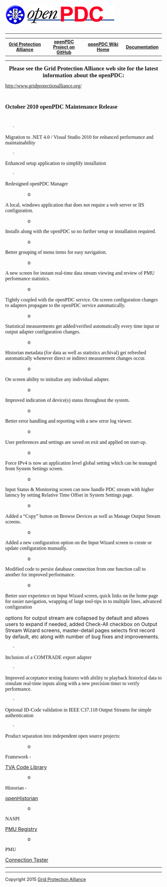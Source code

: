 

<html lang="en" xmlns="http://www.w3.org/1999/xhtml">

<head>

<meta charset="utf-8" />

<title>October 2010 version 1.3.11 Maintenance Release Features</title>



<!--HtmlToGmd.Head-->



<!--/HtmlToGmd.Head-->

</head>

<body>

<h1><a href="https://github.com/GridProtectionAlliance/openPDC/tree/master/Source/Documentation/wiki/openPDC_Home.md"><img src="https://github.com/GridProtectionAlliance/openPDC/blob/master/Source/Documentation/wiki/openPDC_Logo.png" alt="The Open Source Phasor Data Concentrator" /></a></h1>

<hr />

<!--HtmlToGmd.Body-->

<div id="NavigationMenu">

<table style="width: 100%; border-collapse: collapse; border: 0px solid gray;">

<tr>

<td style="width: 25%; text-align:center;"><b><a href="http://www.gridprotectionalliance.org">Grid Protection Alliance</a></b></td>

<td style="width: 25%; text-align:center;"><b><a href="https://github.com/GridProtectionAlliance/openPDC">openPDC Project on GitHub</a></b></td>

<td style="width: 25%; text-align:center;"><b><a href="https://github.com/GridProtectionAlliance/openPDC/tree/master/Source/Documentation/wiki/openPDC_Home.md">openPDC Wiki Home</a></b></td>

<td style="width: 25%; text-align:center;"><b><a href="https://github.com/GridProtectionAlliance/openPDC/tree/master/Source/Documentation/wiki/openPDC_Documentation_Home.md">Documentation</a></b></td>

</tr>

</table>

</div>

<hr />

<!--/HtmlToGmd.Body-->



<div class="WikiContent">

<div class="wikidoc">

<p align="center" style="text-align:center; margin:0in 0in 0pt"><b style=""><span style="font-family:'Calibri','sans-serif'; font-size:14pt"></span></b></p>

<p align="center" style="text-align:center; margin:0in 0in 0pt"><b style=""><span style="font-family:'Calibri','sans-serif'; font-size:14pt">Please see the Grid Protection Alliance web site for the latest information about the openPDC:

<p>

<p>

</span></b>

<p>

<p align="center" style="text-align:center; line-height:13pt; margin:6pt 0in 0pt 0.25in">

<span style="font-family:'Calibri','sans-serif'"><font size="3"><a href="http://www.gridprotectionalliance.org/">http://www.gridprotectionalliance.org/</a>

<p>

<p>

</font></span>

<p>

<p style="margin:0in 0in 0pt"><b style=""><span style="font-family:'Calibri','sans-serif'; font-size:14pt"><p>

<p>&#160;</p>

</span></b>

<p>

<p style="margin:0in 0in 0pt"><b style=""><span style="font-family:'Calibri','sans-serif'; font-size:14pt">October 2010 openPDC Maintenance Release

<p>

<p>

</span></b>

<p>

<p style="margin:0in 0in 0pt"><b style=""><span style="font-family:'Calibri','sans-serif'; font-size:14pt"><p>

<p>&#160;</p>

</span></b>

<p>

<p style="line-height:13pt; text-indent:-0.25in; margin:6pt 0in 0pt 0.5in"><span style="font-family:symbol"><span style=""><font size="3">·</font><span style="font:7pt &quot;Times New Roman&quot;">&#160;&#160;&#160;&#160;&#160;&#160;&#160;&#160;

</span></span></span><span style="font-family:'Calibri','sans-serif'"><font size="3">Migration to .NET 4.0 / Visual Studio 2010 for enhanced performance and maintainability

<p>

<p>

</font></span>

<p>

<p style="line-height:13pt; text-indent:-0.25in; margin:6pt 0in 0pt 0.5in"><span style="font-family:symbol"><span style=""><font size="3">·</font><span style="font:7pt &quot;Times New Roman&quot;">&#160;&#160;&#160;&#160;&#160;&#160;&#160;&#160;

</span></span></span><span style="font-family:'Calibri','sans-serif'"><font size="3">Enhanced setup application to simplify installation

<p>

<p>

</font></span>

<p>

<p style="line-height:13pt; text-indent:-0.25in; margin:6pt 0in 0pt 0.5in"><span style="font-family:symbol"><span style=""><font size="3">·</font><span style="font:7pt &quot;Times New Roman&quot;">&#160;&#160;&#160;&#160;&#160;&#160;&#160;&#160;

</span></span></span><span style="font-family:'Calibri','sans-serif'"><font size="3">Redesigned openPDC Manager

<p>

<p>

</font></span>

<p>

<p style="line-height:13pt; text-indent:-0.25in; margin:6pt 0in 0pt 1in"><span style="font-family:'Courier New'"><span style=""><font size="3">o</font><span style="font:7pt &quot;Times New Roman&quot;">&#160;&#160;

</span></span></span><span style="font-family:'Calibri','sans-serif'"><font size="3">A local, windows application that does not require a web server or IIS configuration.

<p>

<p>

</font></span>

<p>

<p style="line-height:13pt; text-indent:-0.25in; margin:6pt 0in 0pt 1in"><span style="font-family:'Courier New'"><span style=""><font size="3">o</font><span style="font:7pt &quot;Times New Roman&quot;">&#160;&#160;

</span></span></span><span style="font-family:'Calibri','sans-serif'"><font size="3">Installs along with the openPDC so no further setup or installation required.

<p>

<p>

</font></span>

<p>

<p style="line-height:13pt; text-indent:-0.25in; margin:6pt 0in 0pt 1in"><span style="font-family:'Courier New'"><span style=""><font size="3">o</font><span style="font:7pt &quot;Times New Roman&quot;">&#160;&#160;

</span></span></span><span style="font-family:'Calibri','sans-serif'"><font size="3">Better grouping of menu items for easy navigation.

<p>

<p>

</font></span>

<p>

<p style="line-height:13pt; text-indent:-0.25in; margin:6pt 0in 0pt 1in"><span style="font-family:'Courier New'"><span style=""><font size="3">o</font><span style="font:7pt &quot;Times New Roman&quot;">&#160;&#160;

</span></span></span><span style="font-family:'Calibri','sans-serif'"><font size="3">A new screen for instant real-time data stream viewing and review of PMU performance statistics.

<p>

<p>

</font></span>

<p>

<p style="line-height:13pt; text-indent:-0.25in; margin:6pt 0in 0pt 1in"><span style="font-family:'Courier New'"><span style=""><font size="3">o</font><span style="font:7pt &quot;Times New Roman&quot;">&#160;&#160;

</span></span></span><span style="font-family:'Calibri','sans-serif'"><font size="3">Tightly coupled with the openPDC service. On screen configuration changes to adapters propagate to the openPDC service automatically.

<p>

<p>

</font></span>

<p>

<p style="line-height:13pt; text-indent:-0.25in; margin:6pt 0in 0pt 1in"><span style="font-family:'Courier New'"><span style=""><font size="3">o</font><span style="font:7pt &quot;Times New Roman&quot;">&#160;&#160;

</span></span></span><span style="font-family:'Calibri','sans-serif'"><font size="3">Statistical measurements get added/verified automatically every time input or output adapter configuration changes.

<p>

<p>

</font></span>

<p>

<p style="line-height:13pt; text-indent:-0.25in; margin:6pt 0in 0pt 1in"><span style="font-family:'Courier New'"><span style=""><font size="3">o</font><span style="font:7pt &quot;Times New Roman&quot;">&#160;&#160;

</span></span></span><span style="font-family:'Calibri','sans-serif'"><font size="3">Historian metadata (for data as well as statistics archival) get refreshed automatically whenever direct or indirect measurement changes occur.

<p>

<p>

</font></span>

<p>

<p style="line-height:13pt; text-indent:-0.25in; margin:6pt 0in 0pt 1in"><span style="font-family:'Courier New'"><span style=""><font size="3">o</font><span style="font:7pt &quot;Times New Roman&quot;">&#160;&#160;

</span></span></span><span style="font-family:'Calibri','sans-serif'"><font size="3">On screen ability to initialize any individual adapter.

<p>

<p>

</font></span>

<p>

<p style="line-height:13pt; text-indent:-0.25in; margin:6pt 0in 0pt 1in"><span style="font-family:'Courier New'"><span style=""><font size="3">o</font><span style="font:7pt &quot;Times New Roman&quot;">&#160;&#160;

</span></span></span><span style="font-family:'Calibri','sans-serif'"><font size="3">Improved indication of device(s) status throughout the system.

<p>

<p>

</font></span>

<p>

<p style="line-height:13pt; text-indent:-0.25in; margin:6pt 0in 0pt 1in"><span style="font-family:'Courier New'"><span style=""><font size="3">o</font><span style="font:7pt &quot;Times New Roman&quot;">&#160;&#160;

</span></span></span><span style="font-family:'Calibri','sans-serif'"><font size="3">Better error handling and reporting with a new error log viewer.

<p>

<p>

</font></span>

<p>

<p style="line-height:13pt; text-indent:-0.25in; margin:6pt 0in 0pt 1in"><span style="font-family:'Courier New'"><span style=""><font size="3">o</font><span style="font:7pt &quot;Times New Roman&quot;">&#160;&#160;

</span></span></span><span style="font-family:'Calibri','sans-serif'"><font size="3">User preferences and settings are saved on exit and applied on start-up.

<p>

<p>

</font></span>

<p>

<p style="line-height:13pt; text-indent:-0.25in; margin:6pt 0in 0pt 1in"><span style="font-family:'Courier New'"><span style=""><font size="3">o</font><span style="font:7pt &quot;Times New Roman&quot;">&#160;&#160;

</span></span></span><span style="font-family:'Calibri','sans-serif'"><font size="3">Force IPv4 is now an application level global setting which can be managed from System Settings screen.

<p>

<p>

</font></span>

<p>

<p style="line-height:13pt; text-indent:-0.25in; margin:6pt 0in 0pt 1in"><span style="font-family:'Courier New'"><span style=""><font size="3">o</font><span style="font:7pt &quot;Times New Roman&quot;">&#160;&#160;

</span></span></span><span style="font-family:'Calibri','sans-serif'"><font size="3">Input Status &amp; Monitoring screen can now handle PDC stream with higher latency by setting Relative Time Offset in System Settings page.

<p>

<p>

</font></span>

<p>

<p style="line-height:13pt; text-indent:-0.25in; margin:6pt 0in 0pt 1in"><span style="font-family:'Courier New'"><span style=""><font size="3">o</font><span style="font:7pt &quot;Times New Roman&quot;">&#160;&#160;

</span></span></span><span style="font-family:'Calibri','sans-serif'"><font size="3">Added a “Copy” button on Browse Devices as well as Manage Output Stream screens.

<p>

<p>

</font></span>

<p>

<p style="line-height:13pt; text-indent:-0.25in; margin:6pt 0in 0pt 1in"><span style="font-family:'Courier New'"><span style=""><font size="3">o</font><span style="font:7pt &quot;Times New Roman&quot;">&#160;&#160;

</span></span></span><span style="font-family:'Calibri','sans-serif'"><font size="3">Added a new configuration option on the Input Wizard screen to create or update configuration manually.

<p>

<p>

</font></span>

<p>

<p style="line-height:13pt; text-indent:-0.25in; margin:6pt 0in 0pt 1in"><span style="font-family:'Courier New'"><span style=""><font size="3">o</font><span style="font:7pt &quot;Times New Roman&quot;">&#160;&#160;

</span></span></span><span style="font-family:'Calibri','sans-serif'"><font size="3">Modified code to persist database connection from one function call to another for improved performance.

<p>

<p>

</font></span>

<p>

<p style="line-height:13pt; text-indent:-0.25in; margin:6pt 0in 0pt 1in"><span style="font-family:'Courier New'"><span style=""><font size="3">o</font><span style="font:7pt &quot;Times New Roman&quot;">&#160;&#160;

</span></span></span><span style="font-family:'Calibri','sans-serif'"><font size="3">Better user experience on Input Wizard screen, quick links on the home page for easier navigation, wrapping of large tool-tips in to multiple lines, advanced configuration

 options for output stream are collapsed by default and allows users to expand if needed, added Check-All checkbox on Output Stream Wizard screens, master-detail pages selects first record by default, etc along with number of bug fixes and improvements.

<p>

<p>

</font></span>

<p>

<p style="line-height:13pt; text-indent:-0.25in; margin:6pt 0in 0pt 0.5in"><span style="font-family:symbol"><span style=""><font size="3">·</font><span style="font:7pt &quot;Times New Roman&quot;">&#160;&#160;&#160;&#160;&#160;&#160;&#160;&#160;

</span></span></span><span style="font-family:'Calibri','sans-serif'"><font size="3">Inclusion of a COMTRADE export adapter

<p>

<p>

</font></span>

<p>

<p style="line-height:13pt; text-indent:-0.25in; margin:6pt 0in 0pt 0.5in"><span style="font-family:symbol"><span style=""><font size="3">·</font><span style="font:7pt &quot;Times New Roman&quot;">&#160;&#160;&#160;&#160;&#160;&#160;&#160;&#160;

</span></span></span><span style="font-family:'Calibri','sans-serif'"><font size="3">Improved acceptance testing features with ability to playback historical data to simulate real-time inputs along with a new precision timer to verify performance.

<p>

<p>

</font></span>

<p>

<p style="line-height:13pt; text-indent:-0.25in; margin:6pt 0in 0pt 0.5in"><span style="font-family:symbol"><span style=""><font size="3">·</font><span style="font:7pt &quot;Times New Roman&quot;">&#160;&#160;&#160;&#160;&#160;&#160;&#160;&#160;

</span></span></span><span style="font-family:'Calibri','sans-serif'"><font size="3">Optional ID-Code validation in IEEE C37.118 Output Streams for simple authentication

<p>

<p>

</font></span>

<p>

<p style="line-height:13pt; text-indent:-0.25in; margin:6pt 0in 0pt 0.5in"><span style="font-family:symbol"><span style=""><font size="3">·</font><span style="font:7pt &quot;Times New Roman&quot;">&#160;&#160;&#160;&#160;&#160;&#160;&#160;&#160;

</span></span></span><span style="font-family:'Calibri','sans-serif'"><font size="3">Product separation into independent open source projects:

<p>

<p>

</font></span>

<p>

<p style="line-height:13pt; text-indent:-0.25in; margin:6pt 0in 0pt 1in"><span style="font-family:'Courier New'"><span style=""><font size="3">o</font><span style="font:7pt &quot;Times New Roman&quot;">&#160;&#160;

</span></span></span><span style="font-family:'Calibri','sans-serif'"><font size="3">Framework -

<a href="http://tvacodelibrary.codeplex.com/">TVA Code Library</a></font></span><span style="font-family:'Calibri','sans-serif'"><font size="3"><span style="">&#160;&#160;&#160;&#160;&#160;&#160;&#160;&#160;&#160;&#160;

</span></font></span></p>

<p style="line-height:13pt; text-indent:-0.25in; margin:6pt 0in 0pt 1in"><span style="font-family:'Courier New'"><span style=""><font size="3">o</font><span style="font:7pt &quot;Times New Roman&quot;">&#160;&#160;

</span></span></span><span style="font-family:'Calibri','sans-serif'"><font size="3">Historian -

<a href="http://openhistorian.codeplex.com/">openHistorian</a></font></span><span style="font-family:'Calibri','sans-serif'"><font size="3"><span style="">&#160;&#160;&#160;&#160;&#160;&#160;&#160;&#160;

</span></font></span></p>

<p style="line-height:13pt; text-indent:-0.25in; margin:6pt 0in 0pt 1in"><span style="font-family:'Courier New'"><span style=""><font size="3">o</font><span style="font:7pt &quot;Times New Roman&quot;">&#160;&#160;

</span></span></span><span style="font-family:'Calibri','sans-serif'"><font size="3">NASPI

<a href="http://pmuregistry.codeplex.com/">PMU Registry</a></font></span><span style="font-family:'Calibri','sans-serif'"><font size="3"><span style="">&#160;&#160;&#160;&#160;&#160;&#160;&#160;&#160;&#160;&#160;&#160;

</span></font></span></p>

<p style="line-height:13pt; text-indent:-0.25in; margin:6pt 0in 0pt 1in"><span style="font-family:'Courier New'"><span style=""><font size="3">o</font><span style="font:7pt &quot;Times New Roman&quot;">&#160;&#160;

</span></span></span><span style="font-family:'Calibri','sans-serif'"><font size="3">PMU

<a href="http://pmuconnectiontester.codeplex.com/">Connection Tester</a></font></span><span style="font-family:'Calibri','sans-serif'"><font size="3"><span style="">&#160;&#160;&#160;&#160;&#160;&#160;&#160;&#160;&#160;&#160;&#160;

</span></font></span></p>

</div>

</div>

<div id="footer">

<hr />



</div>



<!--HtmlToGmd.Foot-->

<div id="copyright">

<hr />

Copyright 2015 <a href="http://www.gridprotectionoalliance.org">Grid Protection Alliance</a>

</div>

<!--/HtmlToGmd.Foot-->

</body>

</html>


